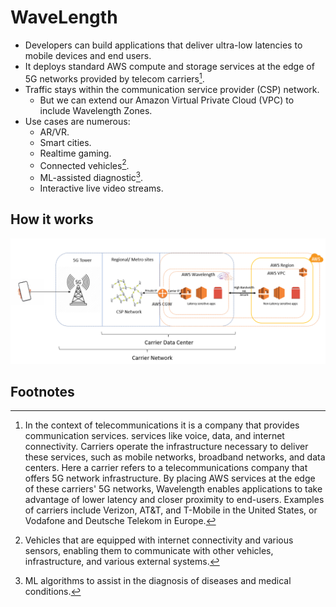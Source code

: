# WaveLength

- Developers can build applications that deliver ultra-low latencies to mobile devices and end users.
- It deploys standard AWS compute and storage services at the edge of 5G networks provided by telecom carriers[^1].
- Traffic stays within the communication service provider (CSP) network.
  - But we can extend our Amazon Virtual Private Cloud (VPC) to include Wavelength Zones.
- Use cases are numerous:
  - AR/VR.
  - Smart cities.
  - Realtime gaming.
  - Connected vehicles[^2].
  - ML-assisted diagnostic[^3].
  - Interactive live video streams.

## How it works

![How WaveLength works](./how-it-works.png)

## Footnotes

[^1]: In the context of telecommunications it is a company that provides communication services. services like voice, data, and internet connectivity. Carriers operate the infrastructure necessary to deliver these services, such as mobile networks, broadband networks, and data centers. Here a carrier refers to a telecommunications company that offers 5G network infrastructure. By placing AWS services at the edge of these carriers' 5G networks, Wavelength enables applications to take advantage of lower latency and closer proximity to end-users. Examples of carriers include Verizon, AT&T, and T-Mobile in the United States, or Vodafone and Deutsche Telekom in Europe.
[^2]: Vehicles that are equipped with internet connectivity and various sensors, enabling them to communicate with other vehicles, infrastructure, and various external systems.
[^3]: ML algorithms to assist in the diagnosis of diseases and medical conditions.
